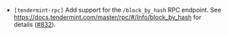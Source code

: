 - `[tendermint-rpc]` Add support for the `/block_by_hash` RPC endpoint. See <https://docs.tendermint.com/master/rpc/#/Info/block_by_hash> for details ([#832](https://github.com/informalsystems/tendermint-rs/issues/832)).
